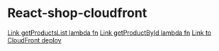 # React-shop-cloudfront
[Link getProductsList lambda fn](https://vykete8wuc.execute-api.eu-west-1.amazonaws.com/products)
[Link getProductById lambda fn](https://vykete8wuc.execute-api.eu-west-1.amazonaws.com/product/1)
[Link to CloudFront deploy](https://d1gkqiqw3e8jb3.cloudfront.net/)
